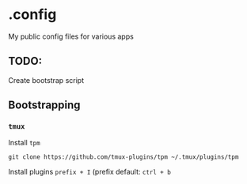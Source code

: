 # .config

My public config files for various apps

## TODO:
Create bootstrap script

## Bootstrapping

### `tmux`

Install `tpm`

```
git clone https://github.com/tmux-plugins/tpm ~/.tmux/plugins/tpm
```

Install plugins `prefix + I` (prefix default: `ctrl + b`
